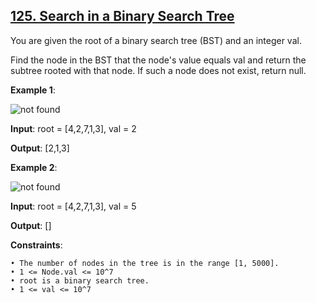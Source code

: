 <h2><a href="https://leetcode.com/problems/search-in-a-binary-search-tree/description/">125. Search in a Binary Search Tree</a></h2>

You are given the root of a binary search tree (BST) and an integer val.

Find the node in the BST that the node's value equals val and return the subtree rooted with that node. If such a node does not exist, return null.

**Example 1**:

<img src="https://assets.leetcode.com/uploads/2021/01/12/tree1.jpg" alt="not found">

**Input**: root = [4,2,7,1,3], val = 2

**Output**: [2,1,3]

**Example 2**:

<img src="https://assets.leetcode.com/uploads/2021/01/12/tree2.jpg" alt="not found">

**Input**: root = [4,2,7,1,3], val = 5

**Output**: []


**Constraints**:

    • The number of nodes in the tree is in the range [1, 5000].
    • 1 <= Node.val <= 10^7
    • root is a binary search tree.
    • 1 <= val <= 10^7